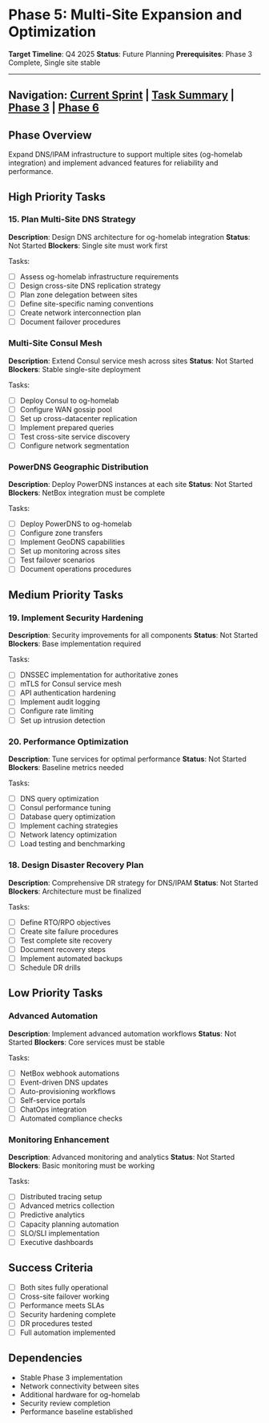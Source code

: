# Phase 5: Multi-Site Expansion and Optimization

**Target Timeline**: Q4 2025
**Status**: Future Planning
**Prerequisites**: Phase 3 Complete, Single site stable

---

## Navigation: [Current Sprint](../current-sprint.md) | [Task Summary](../task-summary.md) | [Phase 3](./phase-3-netbox.md) | [Phase 6](./phase-6-post-implementation-continuous-improvement.md)

## Phase Overview

Expand DNS/IPAM infrastructure to support multiple sites (og-homelab integration) and implement advanced features for reliability and performance.

## High Priority Tasks

### 15. Plan Multi-Site DNS Strategy

**Description**: Design DNS architecture for og-homelab integration
**Status**: Not Started
**Blockers**: Single site must work first

Tasks:

- [ ] Assess og-homelab infrastructure requirements
- [ ] Design cross-site DNS replication strategy
- [ ] Plan zone delegation between sites
- [ ] Define site-specific naming conventions
- [ ] Create network interconnection plan
- [ ] Document failover procedures

### Multi-Site Consul Mesh

**Description**: Extend Consul service mesh across sites
**Status**: Not Started
**Blockers**: Stable single-site deployment

Tasks:

- [ ] Deploy Consul to og-homelab
- [ ] Configure WAN gossip pool
- [ ] Set up cross-datacenter replication
- [ ] Implement prepared queries
- [ ] Test cross-site service discovery
- [ ] Configure network segmentation

### PowerDNS Geographic Distribution

**Description**: Deploy PowerDNS instances at each site
**Status**: Not Started
**Blockers**: NetBox integration must be complete

Tasks:

- [ ] Deploy PowerDNS to og-homelab
- [ ] Configure zone transfers
- [ ] Implement GeoDNS capabilities
- [ ] Set up monitoring across sites
- [ ] Test failover scenarios
- [ ] Document operations procedures

## Medium Priority Tasks

### 19. Implement Security Hardening

**Description**: Security improvements for all components
**Status**: Not Started
**Blockers**: Base implementation required

Tasks:

- [ ] DNSSEC implementation for authoritative zones
- [ ] mTLS for Consul service mesh
- [ ] API authentication hardening
- [ ] Implement audit logging
- [ ] Configure rate limiting
- [ ] Set up intrusion detection

### 20. Performance Optimization

**Description**: Tune services for optimal performance
**Status**: Not Started
**Blockers**: Baseline metrics needed

Tasks:

- [ ] DNS query optimization
- [ ] Consul performance tuning
- [ ] Database query optimization
- [ ] Implement caching strategies
- [ ] Network latency optimization
- [ ] Load testing and benchmarking

### 18. Design Disaster Recovery Plan

**Description**: Comprehensive DR strategy for DNS/IPAM
**Status**: Not Started
**Blockers**: Architecture must be finalized

Tasks:

- [ ] Define RTO/RPO objectives
- [ ] Create site failure procedures
- [ ] Test complete site recovery
- [ ] Document recovery steps
- [ ] Implement automated backups
- [ ] Schedule DR drills

## Low Priority Tasks

### Advanced Automation

**Description**: Implement advanced automation workflows
**Status**: Not Started
**Blockers**: Core services must be stable

Tasks:

- [ ] NetBox webhook automations
- [ ] Event-driven DNS updates
- [ ] Auto-provisioning workflows
- [ ] Self-service portals
- [ ] ChatOps integration
- [ ] Automated compliance checks

### Monitoring Enhancement

**Description**: Advanced monitoring and analytics
**Status**: Not Started
**Blockers**: Basic monitoring must be working

Tasks:

- [ ] Distributed tracing setup
- [ ] Advanced metrics collection
- [ ] Predictive analytics
- [ ] Capacity planning automation
- [ ] SLO/SLI implementation
- [ ] Executive dashboards

## Success Criteria

- [ ] Both sites fully operational
- [ ] Cross-site failover working
- [ ] Performance meets SLAs
- [ ] Security hardening complete
- [ ] DR procedures tested
- [ ] Full automation implemented

## Dependencies

- Stable Phase 3 implementation
- Network connectivity between sites
- Additional hardware for og-homelab
- Security review completion
- Performance baseline established
